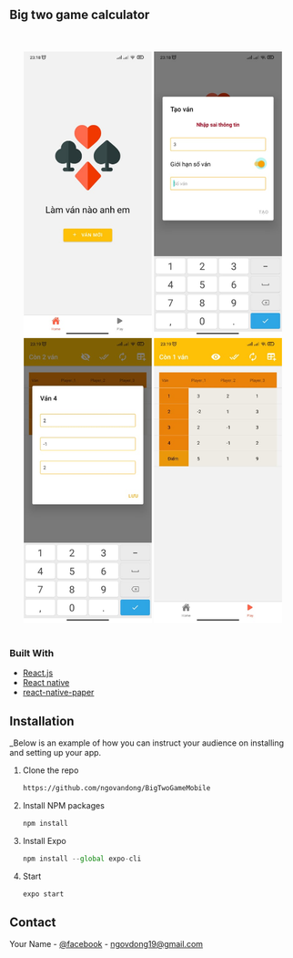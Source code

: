 

## Big two game calculator

<div align="center" >
  <br/>
  <br/>
  <img src="https://github.com/ngovandong/BigTwoGameMobile/blob/main/img/1.jpg" height="500" width="auto" />
  <img src="https://github.com/ngovandong/BigTwoGameMobile/blob/main/img/2.jpg" height="500" width="auto" />
  <img src="https://github.com/ngovandong/BigTwoGameMobile/blob/main/img/3.jpg" height="500" width="auto" />
  <img src="https://github.com/ngovandong/BigTwoGameMobile/blob/main/img/4.jpg" height="500" width="auto" />
  <br/>
  <br/>
</div>

### Built With

* [React.js](https://reactjs.org/)
* [React native](https://nextjs.org/)
* [react-native-paper](https://callstack.github.io/react-native-paper/index.html)


## Installation

_Below is an example of how you can instruct your audience on installing and setting up your app.

1. Clone the repo
   ```sh
   https://github.com/ngovandong/BigTwoGameMobile
   ```
2. Install NPM packages
   ```sh
   npm install
   ```
3. Install Expo 
   ```js
   npm install --global expo-cli
   ```
4. Start
   ```js
   expo start
   ```



<!-- CONTACT -->
## Contact

Your Name - [@facebook](https://www.facebook.com/dongngo19) - ngovdong19@gmail.com



